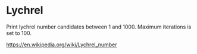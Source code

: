 # Lychrel

Print lychrel number candidates between 1 and 1000.
Maximum iterations is set to 100.

https://en.wikipedia.org/wiki/Lychrel_number
